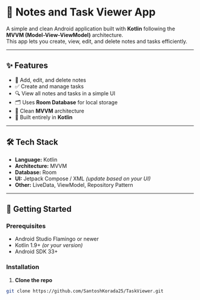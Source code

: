 # 📒 Notes and Task Viewer App

A simple and clean Android application built with **Kotlin** following the **MVVM (Model-View-ViewModel)** architecture.  
This app lets you create, view, edit, and delete notes and tasks efficiently.

---

## ✨ Features

- 📌 Add, edit, and delete notes
- ✅ Create and manage tasks
- 🔍 View all notes and tasks in a simple UI
- 🗂️ Uses **Room Database** for local storage
- 🧩 Clean **MVVM** architecture
- 📱 Built entirely in **Kotlin**

---

## 🛠️ Tech Stack

- **Language:** Kotlin
- **Architecture:** MVVM
- **Database:** Room
- **UI:** Jetpack Compose / XML *(update based on your UI)*
- **Other:** LiveData, ViewModel, Repository Pattern

---

## 🚀 Getting Started

### Prerequisites

- Android Studio Flamingo or newer
- Kotlin 1.9+ *(or your version)*
- Android SDK 33+

### Installation

1. **Clone the repo**

```bash
git clone https://github.com/SantoshKorada25/TaskViewer.git
